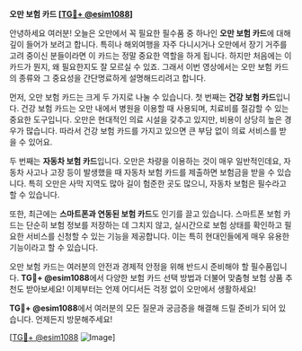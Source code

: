**오만 보험 카드 [[TG💪+ @esim1088](https://t.me/s/esim1088)]**

안녕하세요 여러분! 오늘은 오만에서 꼭 필요한 필수품 중 하나인 **오만 보험 카드**에 대해 깊이 들어가 보려고 합니다. 특히나 해외여행을 자주 다니시거나 오만에서 장기 거주를 고려 중이신 분들이라면 이 카드는 정말 중요한 역할을 하게 됩니다. 하지만 처음에는 이 카드가 뭔지, 왜 필요한지도 잘 모르실 수 있죠. 그래서 이번 영상에서는 오만 보험 카드의 종류와 그 중요성을 간단명료하게 설명해드리려고 합니다.

먼저, 오만 보험 카드는 크게 두 가지로 나눌 수 있습니다. 첫 번째는 **건강 보험 카드**입니다. 건강 보험 카드는 오만 내에서 병원을 이용할 때 사용되며, 치료비를 절감할 수 있는 중요한 도구입니다. 오만은 현대적인 의료 시설을 갖추고 있지만, 비용이 상당히 높은 경우가 많습니다. 따라서 건강 보험 카드를 가지고 있으면 큰 부담 없이 의료 서비스를 받을 수 있어요.

두 번째는 **자동차 보험 카드**입니다. 오만은 차량을 이용하는 것이 매우 일반적인데요, 자동차 사고나 고장 등이 발생했을 때 자동차 보험 카드를 제출하면 보험금을 받을 수 있습니다. 특히 오만은 사막 지역도 많아 길이 험준한 곳도 많으니, 자동차 보험은 필수라고 할 수 있습니다.

또한, 최근에는 **스마트폰과 연동된 보험 카드**도 인기를 끌고 있습니다. 스마트폰 보험 카드는 단순히 보험 정보를 저장하는 데 그치지 않고, 실시간으로 보험 상태를 확인하고 필요한 서비스를 신청할 수 있는 기능을 제공합니다. 이는 특히 현대인들에게 매우 유용한 기능이라고 할 수 있습니다.

오만 보험 카드는 여러분의 안전과 경제적 안정을 위해 반드시 준비해야 할 필수품입니다. **TG💪+ @esim1088**에서 다양한 보험 카드 선택 방법과 더불어 맞춤형 보험 상품 추천도 받아보세요! 이제부터는 언제 어디서든 걱정 없이 오만에서 생활하세요!

**TG💪+ @esim1088**에서 여러분의 모든 질문과 궁금증을 해결해 드릴 준비가 되어 있습니다. 언제든지 방문해주세요! 

[[TG💪+ @esim1088](https://t.me/s/esim1088) ![Image](https://i.postimg.cc/Y0z9fWf4/image.png)]